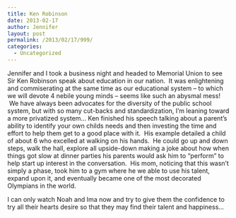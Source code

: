 ```yaml
---
title: Ken Robinson
date: 2013-02-17
author: Jennifer
layout: post
permalink: /2013/02/17/999/
categories:
  - Uncategorized
---
```

Jennifer and I took a business night and headed to Memorial Union to see Sir Ken Robinson speak about education in our nation. &nbsp;It was enlightening and commiserating at the same time as our educational system &#8211; to which we will devote 4 nebile young minds &#8211; seems like such an abysmal mess! &nbsp;We have always been advocates for the diversity of the public school system, but with so many cut-backs and standardization, I&#8217;m leaning toward a more privatized system&#8230; Ken finished his speech talking about a parent&#8217;s ability to identify your own childs needs and then investing the time and effort to help them get to a good place with it. &nbsp;His example detailed a child of about 6 who excelled at walking on his hands. &nbsp;He could go up and down steps, walk the hall, explore all upside-down making a joke about how when things got slow at dinner parties his parents would ask him to &#8220;perform&#8221; to help start up interest in the conversation. &nbsp;His mom, noticing that this wasn&#8217;t simply a phase, took him to a gym where he we able to use his talent, expand upon it, and eventually became one of the most decorated Olympians in the world.

I can only watch Noah and Ima now and try to give them the confidence to try all their hearts desire so that they may find their talent and happiness&#8230;
